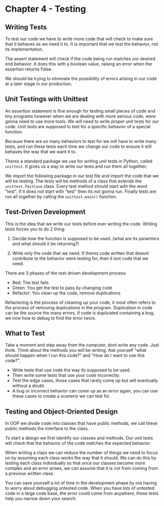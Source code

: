 # Chapter 4 - Testing

## Writing Tests

To test our code we have to write more code that will check to make sure that it behaves as we need it to.
It is important that we test the behavior, not its implementation.

The assert statement will check if the code being run matches our desired end behavior.
It does this with a boolean value, raising an error when the assertion returns False.

We should be trying to eliminate the possibility of errors arising in our code at a later stage in our production.

## Unit Testings with Unittest

An assertion statement is fine enough for testing small pieces of code and tiny programs however when we are dealing with more serious code, were gonna need to use more tools.
We will need to write proper unit tests for our code.
Unit tests are supposed to test for a specific behavior of a special function.

Because there are so many behaviors to test for we will have to write many tests, and run these tests each time we change our code to ensure it still behaves the way that we want it to.

Theres a standard package we use for writing unit tests in Python, called `unittest`.
It gives us a way to write our tests and run them all together.

We import the following package in our test file and import the code that we will be testing.
The tests will be methods of a class that extends the `unittest.TestCase` class.
Every test method should start with the word "test", if it does not start with "test" then its not gonna run.
Finally tests are run all together by calling the `unittest.main()` function.

## Test-Driven Development

This is the idea that we write our tests before ever writing the code.
Writing tests forces you to do 2 thing:

1. Decide how the function is supposed to be used. (what are its paramters and what should it be returning?)

2. Write only the code that we need. If theres code written that doesnt contribute to the behavior were testing for, then it isnt code that we need.

There are 3 phases of the test-driven development process:

- Red: The test fails
- Green: You get the test to pass by changing code
- Refactor: You clean up the code, remove duplications

Refactoring is the process of cleaning up your code, it most often refers to the process of removing duplications in the program.
Duplication in code can be the source the many errors, if code is duplicated containing a bug, we now how to debug to find the error twice.

## What to Test

Take a moment and step away from the computer, dont write any code.
Just think.
Think about the methods you will be writing.
Ask yourself "what should happen when I run this code?" and "How do I want to use this code?".

- Write tests that use code the way its supposed to be used.
- Then write some tests that use your code incorrectly.
- Test the edge cases, those cases that rarely come up but will eventually without a doubt.
- A bug or incorrect behavior can come up as an error again, you can use these cases to create a scenerio we can test for.

## Testing and Object-Oriented Design

In OOP we divide code into classes that have public methods, we call these public methods the interface to the class.

To start a design we first identify our classes and methods.
Our unit tests will check that the behavior of the code matches the expected behavior.

When writing a class we can reduce the number of things we need to focus on by assuming each class works the way that it should.
We can do this by testing each class individually so that once our classes become more complex and an error arises, we can assume that it is not from coming from a previous written class.

You can save yourself a lot of time in the development phase by not having to worry about debugging untested code.
When you have lots of untested code in a large code base, the error could come from anywhere, these tests help you narrow down your search.
